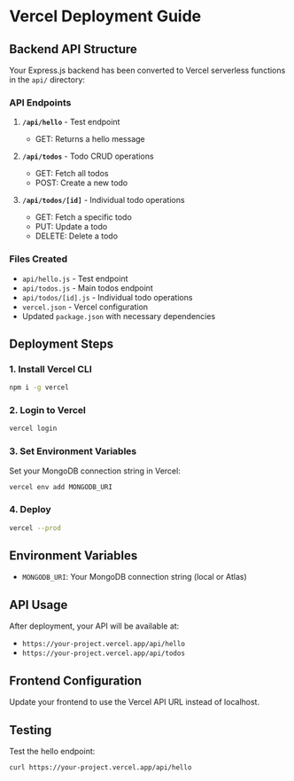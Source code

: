 # Vercel Deployment Guide

## Backend API Structure

Your Express.js backend has been converted to Vercel serverless functions in the `api/` directory:

### API Endpoints

1. **`/api/hello`** - Test endpoint
   - GET: Returns a hello message

2. **`/api/todos`** - Todo CRUD operations
   - GET: Fetch all todos
   - POST: Create a new todo

3. **`/api/todos/[id]`** - Individual todo operations
   - GET: Fetch a specific todo
   - PUT: Update a todo
   - DELETE: Delete a todo

### Files Created

- `api/hello.js` - Test endpoint
- `api/todos.js` - Main todos endpoint
- `api/todos/[id].js` - Individual todo operations
- `vercel.json` - Vercel configuration
- Updated `package.json` with necessary dependencies

## Deployment Steps

### 1. Install Vercel CLI
```bash
npm i -g vercel
```

### 2. Login to Vercel
```bash
vercel login
```

### 3. Set Environment Variables
Set your MongoDB connection string in Vercel:
```bash
vercel env add MONGODB_URI
```

### 4. Deploy
```bash
vercel --prod
```

## Environment Variables

- `MONGODB_URI`: Your MongoDB connection string (local or Atlas)

## API Usage

After deployment, your API will be available at:
- `https://your-project.vercel.app/api/hello`
- `https://your-project.vercel.app/api/todos`

## Frontend Configuration

Update your frontend to use the Vercel API URL instead of localhost.

## Testing

Test the hello endpoint:
```bash
curl https://your-project.vercel.app/api/hello
```
